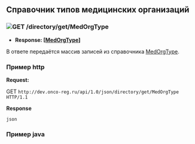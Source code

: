 ## Справочник типов медицинских организаций

### ![GET](../../../../img/get.png) /directory/get/MedOrgType
* **Response: [[MedOrgType](../../../../types/types.md#medorgtype)]**

В ответе передаётся массив записей из справочника [MedOrgType](../../../../types/types.md#medorgtype).

### Пример http
**Request:** 

GET `http://dev.onco-reg.ru/api/1.0/json/directory/get/MedOrgType HTTP/1.1`

**Response**

```json```

### Пример java